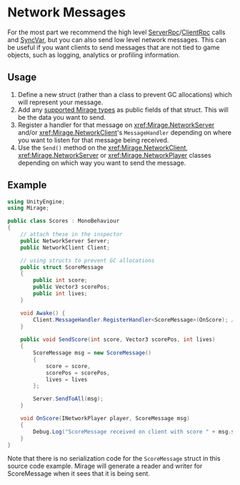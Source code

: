 <!-- todo -->

# Network Messages
For the most part we recommend the high level [ServerRpc](./ServerRpc.md)/[ClientRpc](./ClientRpc.md) calls and [SyncVar](../Sync/index.md), but you can also send low level network messages. This can be useful if you want clients to send messages that are not tied to game objects, such as logging, analytics or profiling information.

## Usage
1. Define a new struct (rather than a class to prevent GC allocations) which will represent your message.
2. Add any [supported Mirage types](../DataTypes.md) as public fields of that struct. This will be the data you want to send.
3. Register a handler for that message on <xref:Mirage.NetworkServer> and/or <xref:Mirage.NetworkClient>'s `MessageHandler` depending on where you want to listen for that message being received.
4. Use the `Send()` method on the <xref:Mirage.NetworkClient>, <xref:Mirage.NetworkServer> or <xref:Mirage.NetworkPlayer> classes depending on which way you want to send the message.

## Example
``` cs
using UnityEngine;
using Mirage;

public class Scores : MonoBehaviour
{
    // attach these in the inspector
    public NetworkServer Server;
    public NetworkClient Client;

    // using structs to prevent GC allocations
    public struct ScoreMessage
    {
        public int score;
        public Vector3 scorePos;
        public int lives;
    }

    void Awake() {
        Client.MessageHandler.RegisterHandler<ScoreMessage>(OnScore); // register Client to listen for the ScoreMessage
    }
    
    public void SendScore(int score, Vector3 scorePos, int lives)
    {
        ScoreMessage msg = new ScoreMessage()
        {
            score = score,
            scorePos = scorePos,
            lives = lives
        };

        Server.SendToAll(msg);
    }

    void OnScore(INetworkPlayer player, ScoreMessage msg)
    {
        Debug.Log("ScoreMessage received on client with score " + msg.score);
    }
}
```

Note that there is no serialization code for the `ScoreMessage` struct in this source code example. Mirage will generate a reader and writer for ScoreMessage when it sees that it is being sent.
